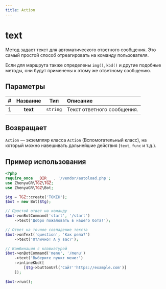 ```yaml
---
title: Action
---
```


# text
Метод задает текст для автоматического ответного сообщения. Это самый простой способ отреагировать на команду пользователя.

Если для маршрута также определены `img()`, `kbd()` и другие подобные методы, они будут применены к этому же ответному сообщению.

## Параметры
| # | Название |   Тип    | Описание                |
|:-:|:--------:|:--------:|:------------------------|
| 1 | **text** | `string` | Текст ответного сообщения. |

## Возвращает
`Action` — экземпляр класса `Action` (Вспомогательный класс), на который можно навешивать дальнейшие действия (`text`, `func` и т.д.).

## Пример использования
```php
<?php
require_once __DIR__ . '/vendor/autoload.php';
use ZhenyaGR\TGZ\TGZ;
use ZhenyaGR\TGZ\Bot;

$tg = TGZ::create('ТОКЕН');
$bot = new Bot($tg);

// Простой ответ на команду
$bot->onBotCommand('start', '/start')
    ->text('Добро пожаловать в нашего бота!');

// Ответ на точное совпадение текста
$bot->onText('question', 'Как дела?')
    ->text('Отлично! А у вас?');

// Комбинация с клавиатурой
$bot->onBotCommand('menu', '/menu')
    ->text('Выберите пункт меню:')
    ->inlineKbd([
        [$tg->buttonUrl('Сайт''https://example.com')]
    ]);

$bot->run();
```